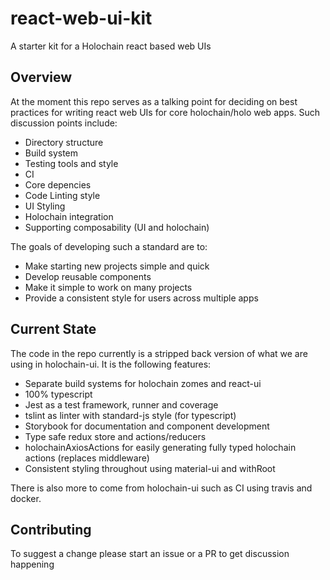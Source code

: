 # react-web-ui-kit
A starter kit for a Holochain react based web UIs

## Overview
At the moment this repo serves as a talking point for deciding on best practices for writing react web UIs for core holochain/holo web apps. Such discussion points include:

- Directory structure
- Build system
- Testing tools and style
- CI
- Core depencies
- Code Linting style
- UI Styling
- Holochain integration
- Supporting composability (UI and holochain)

The goals of developing such a standard are to:

- Make starting new projects simple and quick
- Develop reusable components
- Make it simple to work on many projects
- Provide a consistent style for users across multiple apps

## Current State
The code in the repo currently is a stripped back version of what we are using in holochain-ui. It is the following features:

- Separate build systems for holochain zomes and react-ui
- 100% typescript
- Jest as a test framework, runner and coverage
- tslint as linter with standard-js style (for typescript)
- Storybook for documentation and component development
- Type safe redux store and actions/reducers
- holochainAxiosActions for easily generating fully typed holochain actions (replaces middleware)
- Consistent styling throughout using material-ui and withRoot

There is also more to come from holochain-ui such as CI using travis and docker.



## Contributing

To suggest a change please start an issue or a PR to get discussion happening